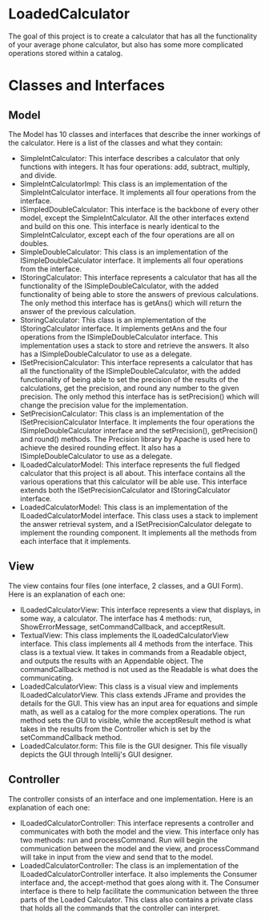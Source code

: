 # LoadedCalculator
The goal of this project is to create a calculator that has all the functionality of your average 
phone calculator, but also has some more complicated operations stored within a catalog.

# Classes and Interfaces
## Model
The Model has 10 classes and interfaces that describe the inner workings of the calculator. Here is a list of the classes
and what they contain:
- SimpleIntCalculator: This interface describes a calculator that only functions with integers. It has four
operations: add, subtract, multiply, and divide. 
- SimpleIntCalculatorImpl: This class is an implementation of the SimpleIntCalculator interface.
It implements all four operations from the interface. 
- ISimpledDoubleCalculator: This interface is the backbone of every other model, except the SimpleIntCalculator. All the other interfaces extend and build on this one. This interface is nearly
identical to the SimpleIntCalculator, except each of the four operations are all on doubles.
- SimpleDoubleCalculator: This class is an implementation of the ISimpleDoubleCalculator interface.
  It implements all four operations from the interface. 
- IStoringCalculator: This interface represents a calculator that has all the functionality of the 
ISimpleDoubleCalculator, with the added functionality of being able to store the answers of previous
calculations. The only method this interface has is getAns() which will return the answer of the 
previous calculation.
- StoringCalculator: This class is an implementation of the IStoringCalculator interface. It implements getAns and
the four operations from the ISimpleDoubleCalculator interface. This implementation uses a stack
to store and retrieve the answers. It also has a ISimpleDoubleCalculator to use as a delegate.
- ISetPrecisionCalculator: This interface represents a calculator that has all the functionality of the 
                           ISimpleDoubleCalculator, with the added functionality of being able to set the precision of the results of the 
                           calculations, get the precision, and round any number to the given precision. The only method this interface has is setPrecision() which will change the precision value for the implementation.
- SetPrecisionCalculator:  This class is an implementation of the ISetPrecisionCalculator Interface.
It implements the four operations the ISimpleDoubleCalculator interface and the setPrecision(), getPrecision() and round() methods.
The Precision library by Apache is used here to achieve the desired rounding effect. It also has a ISimpleDoubleCalculator to use as a delegate.
- ILoadedCalculatorModel: This interface represents the full fledged calculator that this project is all about.
This interface contains all the various operations that this calculator will be able use. This interface
extends both the ISetPrecisionCalculator and IStoringCalculator interface.
- LoadedCalculatorModel:  This class is an implementation of the ILoadedCalculatorModel interface. 
This class uses a stack to implement the answer retrieval system, and a ISetPrecisionCalculator delegate
to implement the rounding component. It implements all the methods from each interface that it implements.

## View
The view contains four files (one interface, 2 classes, and a GUI Form). 
Here is an explanation of each one:
- ILoadedCalculatorView: This interface represents a view that displays, in some way, a calculator. The interface
has 4 methods: run, ShowErrorMessage, setCommandCallback, and acceptResult. 
- TextualView: This class implements the ILoadedCalculatorView interface. This class implements all 4
methods from the interface. This class is a textual view. It takes in commands from a Readable object, and
outputs the results with an Appendable object. The commandCallback method is not used as the Readable
is what does the communicating.
- LoadedCalculatorView: This class is a visual view and implements ILoadedCalculatorView. This class 
extends JFrame and provides the details for the GUI. This view has an input area for equations and simple math,
as well as a catalog for the more complex operations. The run method sets the GUI to visible, while the 
acceptResult method is what takes in the results from the Controller which is set by the setCommandCallback
method.
- LoadedCalculator.form: This file is the GUI designer. This file visually depicts the GUI through Intellij's
GUI designer. 

## Controller
The controller consists of an interface and one implementation. Here is an explanation of each one:
- ILoadedCalculatorController: This interface represents a controller and communicates with both the model 
and the view. This interface only has two methods: run and processCommand. Run will begin the communication between
the model and the view, and processCommand will take in input from the view and send that to the model.
- LoadedCalculatorController: The class is an implementation of the ILoadedCalculatorController interface. It
also implements the Consumer<String> interface and, the accept-method that goes along with it. The Consumer 
interface is there to help facilitate the communication between the three parts of the Loaded Calculator.
This class also contains a private class that holds all the commands that the controller can interpret.
